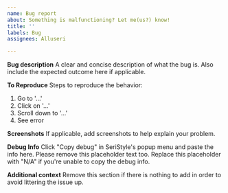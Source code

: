 ```yaml
---
name: Bug report
about: Something is malfunctioning? Let me(us?) know!
title: ''
labels: Bug
assignees: Alluseri

---
```


**Bug description**
A clear and concise description of what the bug is. Also include the expected outcome here if applicable.

**To Reproduce**
Steps to reproduce the behavior:
1. Go to '...'
2. Click on '...'
3. Scroll down to '...'
4. See error

**Screenshots**
If applicable, add screenshots to help explain your problem.

**Debug Info**
Click "Copy debug" in SeriStyle's popup menu and paste the info here. Please remove this placeholder text too. Replace this placeholder with "N/A" if you're unable to copy the debug info.

**Additional context**
Remove this section if there is nothing to add in order to avoid littering the issue up.
